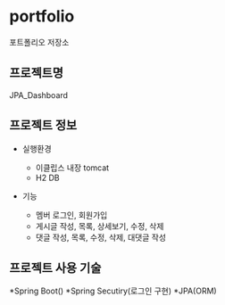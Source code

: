 # portfolio
포트폴리오 저장소

## 프로젝트명
JPA_Dashboard

## 프로젝트 정보
* 실행환경
  * 이클립스 내장 tomcat
  * H2 DB

* 기능
  * 멤버 로그인, 회원가입
  * 게시글 작성, 목록, 상세보기, 수정, 삭제
  * 댓글 작성, 목록, 수정, 삭제, 대댓글 작성
  
## 프로젝트 사용 기술
*Spring Boot()
*Spring Secutiry(로그인 구현)
*JPA(ORM)
